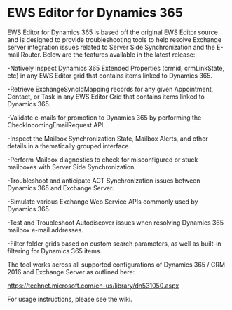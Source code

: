 # EWS Editor for Dynamics 365

EWS Editor for Dynamics 365 is based off the original EWS Editor source and is designed to provide troubleshooting tools to help resolve Exchange server integration issues related to Server Side Synchronization and the E-mail Router. Below are the features available in the latest release:

-Natively inspect Dynamics 365 Extended Properties (crmid, crmLinkState, etc) in any EWS Editor grid that contains items linked to 				Dynamics 365. 

-Retrieve ExchangeSyncIdMapping records for any given Appointment, Contact, or Task in any EWS Editor Grid that contains items linked to 	Dynamics 365. 

-Validate e-mails for promotion to Dynamics 365 by performing the CheckIncomingEmailRequest API. 

-Inspect the Mailbox Synchronization State, Mailbox Alerts, and other details in a thematically grouped interface. 

-Perform Mailbox diagnostics to check for misconfigured or stuck mailboxes with Server Side Synchronization. 

-Troubleshoot and anticipate ACT Synchronization issues between Dynamics 365 and Exchange Server. 

-Simulate various Exchange Web Service APIs commonly used by Dynamics 365. 

-Test and Troubleshoot Autodiscover issues when resolving Dynamics 365 mailbox e-mail addresses. 

-Filter folder grids based on custom search parameters, as well as built-in filtering for Dynamics 365 items. 

The tool works across all supported configurations of Dynamics 365 / CRM 2016 and Exchange Server as outlined here: 

https://technet.microsoft.com/en-us/library/dn531050.aspx

For usage instructions, please see the wiki.
